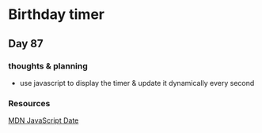 # Birthday timer

## Day 87

### thoughts & planning

- use javascript to display the timer & update it dynamically every second

### Resources

[MDN JavaScript Date](https://developer.mozilla.org/en-US/docs/Web/JavaScript/Reference/Global_Objects/Date)
